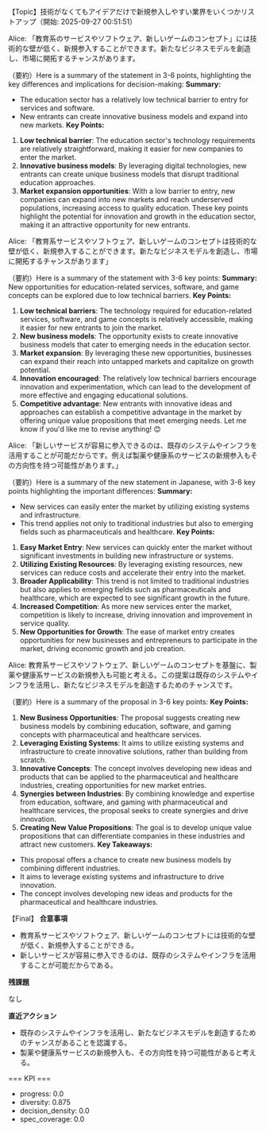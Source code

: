 【Topic】技術がなくてもアイデアだけで新規参入しやすい業界をいくつかリストアップ（開始: 2025-09-27 00:51:51）

Alice: 「教育系のサービスやソフトウェア、新しいゲームのコンセプト」には技術的な壁が低く、新規参入することができます。新たなビジネスモデルを創造し、市場に開拓するチャンスがあります。

（要約）Here is a summary of the statement in 3-6 points, highlighting the key differences and implications for decision-making:
**Summary:**
* The education sector has a relatively low technical barrier to entry for services and software.
* New entrants can create innovative business models and expand into new markets.
**Key Points:**
1. **Low technical barrier**: The education sector's technology requirements are relatively straightforward, making it easier for new companies to enter the market.
2. **Innovative business models**: By leveraging digital technologies, new entrants can create unique business models that disrupt traditional education approaches.
3. **Market expansion opportunities**: With a low barrier to entry, new companies can expand into new markets and reach underserved populations, increasing access to quality education.
These key points highlight the potential for innovation and growth in the education sector, making it an attractive opportunity for new entrants.

Alice: 「教育系サービスやソフトウェア、新しいゲームのコンセプトは技術的な壁が低く、新規参入することができます。新たなビジネスモデルを創造し、市場に開拓するチャンスがあります」

（要約）Here is a summary of the statement with 3-6 key points:
**Summary:** New opportunities for education-related services, software, and game concepts can be explored due to low technical barriers.
**Key Points:**
1. **Low technical barriers**: The technology required for education-related services, software, and game concepts is relatively accessible, making it easier for new entrants to join the market.
2. **New business models**: The opportunity exists to create innovative business models that cater to emerging needs in the education sector.
3. **Market expansion**: By leveraging these new opportunities, businesses can expand their reach into untapped markets and capitalize on growth potential.
4. **Innovation encouraged**: The relatively low technical barriers encourage innovation and experimentation, which can lead to the development of more effective and engaging educational solutions.
5. **Competitive advantage**: New entrants with innovative ideas and approaches can establish a competitive advantage in the market by offering unique value propositions that meet emerging needs.
Let me know if you'd like me to revise anything! 😊

Alice: 「新しいサービスが容易に参入できるのは、既存のシステムやインフラを活用することが可能だからです。例えば製薬や健康系のサービスの新規参入もその方向性を持つ可能性があります。」

（要約）Here is a summary of the new statement in Japanese, with 3-6 key points highlighting the important differences:
**Summary:**
* New services can easily enter the market by utilizing existing systems and infrastructure.
* This trend applies not only to traditional industries but also to emerging fields such as pharmaceuticals and healthcare.
**Key Points:**
1. **Easy Market Entry**: New services can quickly enter the market without significant investments in building new infrastructure or systems.
2. **Utilizing Existing Resources**: By leveraging existing resources, new services can reduce costs and accelerate their entry into the market.
3. **Broader Applicability**: This trend is not limited to traditional industries but also applies to emerging fields such as pharmaceuticals and healthcare, which are expected to see significant growth in the future.
4. **Increased Competition**: As more new services enter the market, competition is likely to increase, driving innovation and improvement in service quality.
5. **New Opportunities for Growth**: The ease of market entry creates opportunities for new businesses and entrepreneurs to participate in the market, driving economic growth and job creation.

Alice: 教育系サービスやソフトウェア、新しいゲームのコンセプトを基盤に、製薬や健康系サービスの新規参入も可能と考える。この提案は既存のシステムやインフラを活用し、新たなビジネスモデルを創造するためのチャンスです。

（要約）Here is a summary of the proposal in 3-6 key points:
**Key Points:**
1. **New Business Opportunities**: The proposal suggests creating new business models by combining education, software, and gaming concepts with pharmaceutical and healthcare services.
2. **Leveraging Existing Systems**: It aims to utilize existing systems and infrastructure to create innovative solutions, rather than building from scratch.
3. **Innovative Concepts**: The concept involves developing new ideas and products that can be applied to the pharmaceutical and healthcare industries, creating opportunities for new market entries.
4. **Synergies between Industries**: By combining knowledge and expertise from education, software, and gaming with pharmaceutical and healthcare services, the proposal seeks to create synergies and drive innovation.
5. **Creating New Value Propositions**: The goal is to develop unique value propositions that can differentiate companies in these industries and attract new customers.
**Key Takeaways:**
* This proposal offers a chance to create new business models by combining different industries.
* It aims to leverage existing systems and infrastructure to drive innovation.
* The concept involves developing new ideas and products for the pharmaceutical and healthcare industries.

【Final】
**合意事項**

* 教育系サービスやソフトウェア、新しいゲームのコンセプトには技術的な壁が低く、新規参入することができる。
* 新しいサービスが容易に参入できるのは、既存のシステムやインフラを活用することが可能だからである。

**残課題**

なし

**直近アクション**

* 既存のシステムやインフラを活用し、新たなビジネスモデルを創造するためのチャンスがあることを認識する。
* 製薬や健康系サービスの新規参入も、その方向性を持つ可能性があると考える。

=== KPI ===
- progress: 0.0
- diversity: 0.875
- decision_density: 0.0
- spec_coverage: 0.0
